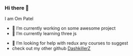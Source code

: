 ### Hi there 👋
I am Om Patel

- 🔭 I’m currently working on some awesome project
- 🌱 I’m currently learning three js
<!-- - 👯 I’m looking to collaborate on -->
- 🤔 I’m looking for help with redux any courses to suggest
- check out my other github [DashkillerZ](github.com/DashkillerZ)
<!--- 💬 Ask me about ...
- 📫 How to reach me: ...
- 😄 Pronouns: ...
- ⚡ Fun fact: ...-->
